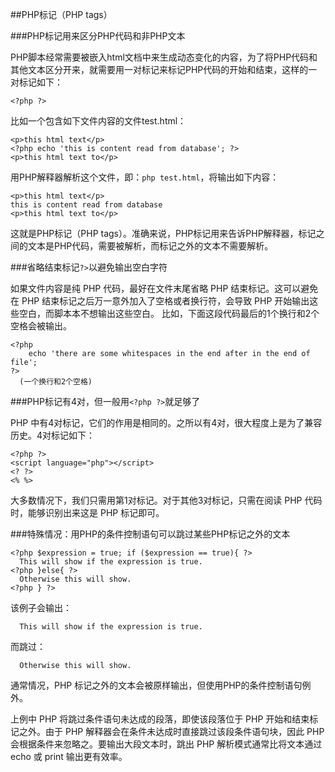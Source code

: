 ##PHP标记（PHP tags）

###PHP标记用来区分PHP代码和非PHP文本

PHP脚本经常需要被嵌入html文档中来生成动态变化的内容，为了将PHP代码和其他文本区分开来，就需要用一对标记来标记PHP代码的开始和结束，这样的一对标记如下：

```
<?php ?>
```
比如一个包含如下文件内容的文件test.html：

```
<p>this html text</p>
<?php echo 'this is content read from database'; ?>
<p>this html text to</p>
```
用PHP解释器解析这个文件，即：`php test.html`，将输出如下内容：
```
<p>this html text</p>
this is content read from database
<p>this html text to</p>
```
这就是PHP标记（PHP tags）。准确来说，PHP标记用来告诉PHP解释器，标记之间的文本是PHP代码，需要被解析，而标记之外的文本不需要解析。

###省略结束标记`?>`以避免输出空白字符

如果文件内容是纯 PHP 代码，最好在文件末尾省略 PHP 结束标记。这可以避免在 PHP 结束标记之后万一意外加入了空格或者换行符，会导致 PHP 开始输出这些空白，而脚本本不想输出这些空白。
比如，下面这段代码最后的1个换行和2个空格会被输出。

```
<?php
	echo 'there are some whitespaces in the end after in the end of file';
?>
  (一个换行和2个空格)
```

###PHP标记有4对，但一般用`<?php ?>`就足够了

PHP 中有4对标记，它们的作用是相同的。之所以有4对，很大程度上是为了兼容历史。4对标记如下：

```
<?php ?>
<script language="php"></script>
<? ?>
<% %>
``` 

大多数情况下，我们只需用第1对标记。对于其他3对标记，只需在阅读 PHP 代码时，能够识别出来这是 PHP 标记即可。

###特殊情况：用PHP的条件控制语句可以跳过某些PHP标记之外的文本

```
<?php $expression = true; if ($expression == true){ ?>
  This will show if the expression is true.
<?php }else{ ?>
  Otherwise this will show.
<?php } ?>
```

该例子会输出：

```
  This will show if the expression is true.
```

而跳过：

```
  Otherwise this will show.
```

通常情况，PHP 标记之外的文本会被原样输出，但使用PHP的条件控制语句例外。

上例中 PHP 将跳过条件语句未达成的段落，即使该段落位于 PHP 开始和结束标记之外。由于 PHP 解释器会在条件未达成时直接跳过该段条件语句块，因此 PHP 会根据条件来忽略之。要输出大段文本时，跳出 PHP 解析模式通常比将文本通过 echo 或 print 输出更有效率。

